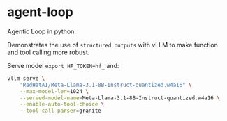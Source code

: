 # agent-loop

Agentic Loop in python.

Demonstrates the use of `structured outputs` with vLLM to make function and tool calling more robust.

Serve model `export HF_TOKEN=hf_` and:

```bash
vllm serve \
    "RedHatAI/Meta-Llama-3.1-8B-Instruct-quantized.w4a16" \
    --max-model-len=1024 \
    --served-model-name=Meta-Llama-3.1-8B-Instruct-quantized.w4a16 \
    --enable-auto-tool-choice \
    --tool-call-parser=granite
```
